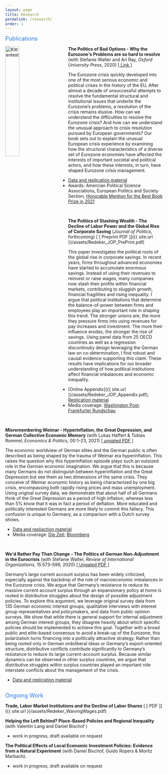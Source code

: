 ```yaml
---
layout: page
title: Research
permalink: /research/
order: 1
---
```

<font size="+1">
<span style="color:#2a7ae2"> Publications  </span> </font> 

<br>

<img src="http://www.nilsredeker.com/assets/oup.jpeg" alt="Kittentest
"
	title="" width="30%" height="30%"  
	style="float: left; padding-right: 50px;"/>

**The Politics of Bad Options - Why the Eurozone's Problems are so hard to resolve** (with Stefanie Walter and Ari Ray, *Oxford University Press*, 2020) [[ Link ]](https://global.oup.com/academic/product/the-politics-of-bad-options-9780198857013?cc=de&lang=en&)


The Eurozone crisis quickly developed into one of the most serious economic and political crises in the history of the EU. After almost a decade of unsuccessful attempts to resolve the fundamental structural and institutional issues that underlie the Eurozone’s problems, a resolution of the crisis remains elusive. How can we understand the difficulties to resolve the Eurozone crisis? And how can we understand the unusual approach to crisis resolution pursued by European governments? 
Our book sets out to explain the unusual European crisis experience by examining how the structural characteristics of a diverse set of Eurozone economies have affected the interests of important societal and political actors, and how these interests, in turn, have shaped Eurozone crisis management.

+ [Data and replication material](https://forsbase.unil.ch/project/study-public-overview/17139/0/)
+ Awards:  Amercian Political Science Associations, European Politics and Society Section, [Honorable Mention for the Best Book Prize in 2021](https://connect.apsanet.org/s21/awards/)

<br>

**The Politics of Stashing Wealth - The Decline of Labor Power and the Global Rise of Corporate Saving**  (*Journal of Politics*, forthcoming) [ [ Preprint PDF ]]({{ site.url }}/assets/Redeker_JOP_PrePrint.pdf)

This paper investigates the political roots of the global rise in corporate savings. In recent years, firms throughout advanced economies have started to accumulate enormous savings. Instead of using their revenues to reinvest or raise wages, many companies now stash their profits within financial markets, contributing to sluggish growth, financial fragilities and rising inequality. I argue that political institutions that determine the balance-of-power between firms and employees play an important role in shaping this trend. The stronger unions are, the more they pressure firms into using revenues for pay increases and investment. The more their influence erodes, the stronger the rise of savings.  Using panel data from 25 OECD countries as well as a regression discontinuity design leveraging the German law on co-determination, I find robust and causal evidence supporting this claim. These results have implications for our broader understanding of how political institutions affect financial imbalances and economic inequality.

+ [Online Appendix]({{ site.url }}/assets/Redeker_JOP_Appendix.pdf); [Replication material](https://dataverse.harvard.edu/dataset.xhtml?persistentId=doi%3A10.7910%2FDVN%2F9H3DFP)
+ Media coverage:  [Washington Post](https://www.washingtonpost.com/opinions/2019/05/31/what-marco-rubio-gets-right-wrong-about-decline-american-investment/); [Frankfurter Rundschau](https://www.fr.de/politik/konjunktur-aktionaere-profitieren-arbeitnehmer-verlieren-12233915.html) 

<br>

**Misremembering Weimar - Hyperinflation, the Great Depression, and German Collective Economic Memory** (with Lukas Haffert & Tobias Rommel, *Economics & Politics*, 00:1–23, 2021) [ [ ungated PDF ]](https://onlinelibrary.wiley.com/doi/full/10.1111/ecpo.12182?casa_token=mjQH-dZT5t8AAAAA%3A2ZeiDYJUINNfVpo4qWp5_L5DOagWQMGLRWU5ClLOI_VtX1RO4YTbcc5tODUf0Lux5jN3XVRtzCSrlik1)

The economic worldview of German elites and the German public is often described as being shaped by the trauma of Weimar era hyperinflation. This raises the question why this hyperinflation episode plays such an outsized role in the German economic imagination. We argue that this is because many Germans do not distinguish between hyperinflation and the Great Depression but see them as two dimensions of the same crisis. They conceive of Weimar economic history as being characterized by one big crisis, encompassing both rapidly rising prices and mass unemployment. Using original survey data, we demonstrate that about half of all Germans think of the Great Depression as a period of high inflation, whereas less than 5% know that it was in fact a period of deflation. More educated and politically interested Germans are more likely to commit this fallacy. This confusion is unique to Germany, as a comparison with a Dutch survey shows.

+ [Data and repliaction material](https://onlinelibrary.wiley.com/action/downloadSupplement?doi=10.1111%2Fecpo.12182&file=ecpo12182-sup-0002-supinfo.zip)
+ Media coverage:  [Die Zeit](https://www.zeit.de/wirtschaft/2019-10/konjunktur-geschichte-inflation-ezb-angst#comments); [Bloomberg](https://bloom.bg/329ZYcQ) 
<br>

**We'd Rather Pay Than Change - The Politics of German Non-Adjustment in the Eurocrisis** (with Stefanie Walter, *Review of International Organizations*, 15:573–599, 2020)  [ [ Ungated PDF ]](https://link.springer.com/article/10.1007/s11558-020-09390-1)

Germany’s large current account surplus has been widely criticized, especially against the backdrop of the role of macroeconomic imbalances in the Eurozone crisis. We argue that Germany’s resistance to reduce its massive current account surplus through an expansionary policy at home is rooted in distributive struggles about the design of possible adjustment policies. To explore this argument, we leverage original survey data from 135 German economic interest groups, qualitative interviews with interest group representatives and policymakers, and data from public opinion surveys. We show that while there is general support for internal adjustment among German interest groups, they disagree heavily about which specific policies should be implemented to achieve this goal. Together with a broad public and elite-based consensus to avoid a break-up of the Eurozone, this polarization turns financing into a politically attractive strategy. Rather than being rooted only in German ordoliberal ideas or Germany’s export-oriented structure, distributive conflicts contribute significantly to Germany’s resistance to reduce its large current-account surplus. Because similar dynamics can be observed in other surplus countries, we argue that distributive struggles within surplus countries played an important role interstate conflicts about the management of the crisis.

+ [Data and replication material](https://static-content.springer.com/esm/art%3A10.1007%2Fs11558-020-09390-1/MediaObjects/11558_2020_9390_MOESM1_ESM.zip)

<br>

<font size="+1">
<span style="color:#2a7ae2"> Ongoing Work  </span> </font> <br>

**Trade, Labor Market Institutions and the Decline of Labor Shares**  [ [ PDF ]]({{ site.url }}/assets/Redeker_WaivingWages.pdf)

​​​​**Helping the Left Behind? Place-Based Policies and Regional Inequality** (with Valentin Lang and Daniel Bischof )
+ work in progress, ​draft available on request​

**The Political Effects of Local Economic Investment Policies: Evidence from a Natural Experiment** (with Daniel Bischof, Guido Ropers & Moritz Marbach).
+ work in progress, ​draft available on request​


[jekyll-organization]: https://github.com/jekyll
